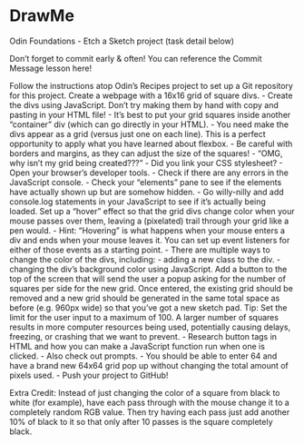 # DrawMe
Odin Foundations - Etch a Sketch project (task detail below)

Don’t forget to commit early & often! You can reference the Commit Message lesson here!

Follow the instructions atop Odin’s Recipes project to set up a Git repository for this project.
Create a webpage with a 16x16 grid of square divs.
     - Create the divs using JavaScript. Don’t try making them by hand with copy and pasting in your HTML file!
     - It’s best to put your grid squares inside another “container” div (which can go directly in your HTML).
     - You need make the divs appear as a grid (versus just one on each line). This is a perfect opportunity to apply what you have learned about flexbox.
     - Be careful with borders and margins, as they can adjust the size of the squares!
     - “OMG, why isn’t my grid being created???”
         - Did you link your CSS stylesheet?
         - Open your browser’s developer tools.
         - Check if there are any errors in the JavaScript console.
         - Check your “elements” pane to see if the elements have actually shown up but are somehow hidden.
         - Go willy-nilly and add console.log statements in your JavaScript to see if it’s actually being loaded.
Set up a “hover” effect so that the grid divs change color when your mouse passes over them, leaving a (pixelated) trail through your grid like a pen would.
     - Hint: “Hovering” is what happens when your mouse enters a div and ends when your mouse leaves it. You can set up event listeners for either of those events as a starting point.
     - There are multiple ways to change the color of the divs, including:
         - adding a new class to the div.
         - changing the div’s background color using JavaScript.
Add a button to the top of the screen that will send the user a popup asking for the number of squares per side for the new grid. Once entered, the existing grid should be removed and a new grid should be generated in the same total space as before (e.g. 960px wide) so that you’ve got a new sketch pad. Tip: Set the limit for the user input to a maximum of 100. A larger number of squares results in more computer resources being used, potentially causing delays, freezing, or crashing that we want to prevent.
     - Research button tags in HTML and how you can make a JavaScript function run when one is clicked.
     - Also check out prompts.
     - You should be able to enter 64 and have a brand new 64x64 grid pop up without changing the total amount of pixels used.
     - Push your project to GitHub!

Extra Credit:
Instead of just changing the color of a square from black to white (for example), have each pass through with the mouse change it to a completely random RGB value. Then try having each pass just add another 10% of black to it so that only after 10 passes is the square completely black.
